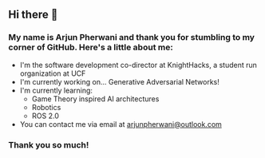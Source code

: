 ## Hi there 👋
### My name is Arjun Pherwani and thank you for stumbling to my corner of GitHub. Here's a little about me:

- I'm the software development co-director at KnightHacks, a student run organization at UCF
- I'm currently working on... Generative Adversarial Networks!
- I'm currently learning:
  - Game Theory inspired AI architectures
  - Robotics
  - ROS 2.0
- You can contact me via email at arjunpherwani@outlook.com

### Thank you so much!
<!--
**APherwani/APherwani** is a ✨ _special_ ✨ repository because its `README.md` (this file) appears on your GitHub profile.

- 🔭 I’m currently working on ...
- 🌱 I’m currently learning ...
- 👯 I’m looking to collaborate on ...
- 🤔 I’m looking for help with ...
- 💬 Ask me about ...
- 📫 How to reach me: ...
- 😄 Pronouns: ...
- ⚡ Fun fact: ...
-->
